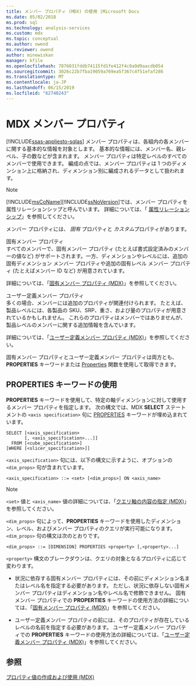```yaml
---
title: メンバー プロパティ (MDX) の使用 |Microsoft Docs
ms.date: 05/02/2018
ms.prod: sql
ms.technology: analysis-services
ms.custom: mdx
ms.topic: conceptual
ms.author: owend
ms.reviewer: owend
author: minewiskan
manager: kfile
ms.openlocfilehash: 7876031fddb74115fd1fe412f4c8a9d9aacdb054
ms.sourcegitcommit: 3026c22b7fba19059a769ea5f367c4f51efaf286
ms.translationtype: MT
ms.contentlocale: ja-JP
ms.lasthandoff: 06/15/2019
ms.locfileid: "62740243"
---
```

# <a name="mdx-member-properties"></a>MDX メンバー プロパティ
[!INCLUDE[ssas-appliesto-sqlas](../../../includes/ssas-appliesto-sqlas.md)]
  メンバー プロパティは、各組内の各メンバーに関する基本的な情報を対象とします。 基本的な情報には、メンバー名、親レベル、子の数などが含まれます。 メンバー プロパティは特定レベルのすべてのメンバーで使用できます。 編成の点では、メンバー プロパティは 1 つのディメンション上に格納され、ディメンション別に編成されるデータとして扱われます。  
  
> [!NOTE]
>  [!INCLUDE[msCoName](../../../includes/msconame-md.md)][!INCLUDE[ssNoVersion](../../../includes/ssnoversion-md.md)]では、メンバー プロパティを属性リレーションシップと呼んでいます。 詳細については、「 [属性リレーションシップ](../../../analysis-services/multidimensional-models-olap-logical-dimension-objects/attribute-relationships.md)」を参照してください。  
  
 メンバー プロパティには、 *固有* プロパティと *カスタム*プロパティがあります。  
  
 固有メンバー プロパティ  
 すべてのメンバーで、固有メンバー プロパティ (たとえば書式設定済みのメンバーの値など) がサポートされます。一方、ディメンションやレベルには、追加の固有ディメンション メンバー プロパティや追加の固有レベル メンバー プロパティ (たとえばメンバー ID など) が用意されています。  
  
 詳細については、「[固有メンバー プロパティ (MDX)](../../../analysis-services/multidimensional-models/mdx/mdx-member-properties-intrinsic-member-properties.md)」を参照してください。  
  
 ユーザー定義メンバー プロパティ  
 多くの場合、メンバーには追加のプロパティが関連付けられます。 たとえば、製品レベルには、各製品の SKU、SRP、重さ、および量のプロパティが用意されているかもしれません。 これらのプロパティはメンバーではありませんが、製品レベルのメンバーに関する追加情報を含んでいます。  
  
 詳細については、「[ユーザー定義メンバー プロパティ (MDX)](../../../analysis-services/multidimensional-models/mdx/mdx-member-properties-user-defined-member-properties.md)」を参照してください。  
  
 固有メンバー プロパティとユーザー定義メンバー プロパティは両方とも、**PROPERTIES** キーワードまたは [Properties](../../../mdx/properties-mdx.md) 関数を使用して取得できます。  
  
## <a name="using-the-properties-keyword"></a>PROPERTIES キーワードの使用  
 **PROPERTIES** キーワードを使用して、特定の軸ディメンションに対して使用するメンバー プロパティを指定します。 次の構文では、MDX **SELECT** ステートメントの `<axis specification>` 句に [PROPERTIES](../../../mdx/mdx-data-manipulation-select.md) キーワードが埋め込まれています。  
  
```  
SELECT [<axis_specification>  
       [, <axis_specification>...]]  
  FROM [<cube_specification>]  
[WHERE [<slicer_specification>]]  
```  
  
 `<axis_specification>` 句には、以下の構文に示すように、オプションの `<dim_props>` 句が含まれています。  
  
```  
<axis_specification> ::= <set> [<dim_props>] ON <axis_name>  
```  
  
> [!NOTE]  
>  `<set>` 値と `<axis_name>` 値の詳細については、「[クエリ軸の内容の指定 (MDX)](../../../analysis-services/multidimensional-models/mdx/mdx-query-and-slicer-axes-specify-the-contents-of-a-query-axis.md)」を参照してください。  
  
 `<dim_props>` 句によって、**PROPERTIES** キーワードを使用したディメンション、レベル、およびメンバー プロパティのクエリが実行可能になります。 `<dim_props>` 句の構文は次のとおりです。  
  
```  
<dim_props> ::= [DIMENSION] PROPERTIES <property> [,<property>...]  
```  
  
 `<property>` 構文のブレークダウンは、クエリの対象となるプロパティに応じて変わります。  
  
-   状況に依存する固有メンバー プロパティには、その前にディメンション名またはレベル名を指定する必要があります。 ただし、状況に依存しない固有メンバー プロパティはディメンション名やレベル名で修飾できません。 固有メンバー プロパティでの **PROPERTIES** キーワードの使用方法の詳細については、「[固有メンバー プロパティ (MDX)](../../../analysis-services/multidimensional-models/mdx/mdx-member-properties-intrinsic-member-properties.md)」を参照してください。  
  
-   ユーザー定義メンバー プロパティの前には、そのプロパティが存在しているレベルの名前を指定する必要があります。 ユーザー定義メンバー プロパティでの **PROPERTIES** キーワードの使用方法の詳細については、「[ユーザー定義メンバー プロパティ (MDX)](../../../analysis-services/multidimensional-models/mdx/mdx-member-properties-user-defined-member-properties.md)」を参照してください。  
  
## <a name="see-also"></a>参照  
 [プロパティ値の作成および使用 (MDX)](http://msdn.microsoft.com/library/0cafb269-03c8-4183-b6e9-220f071e4ef2)  
  
  
